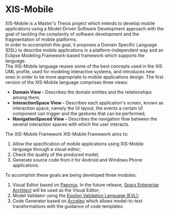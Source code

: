 XIS-Mobile
==========

XIS-Mobile is a Master's Thesis project which intends to develop mobile applications using a Model-Driven Software Development approach with the goal of tackling the complexity of software development and the fragmentation of mobile platforms.  
	In order to accomplish this goal, it proposes a Domain Specific Language (DSL) to describe mobile applications in a platform-independent way and an Eclipse Modeling Framework-based framework which supports the language.  
The XIS-Mobile language reuses some of the best concepts used in the XIS UML profile, used for modeling interactive systems, and introduces new ones in order to be more appropriate to mobile applications design. The first version of the XIS-Mobile language comprises three views:

- **Domain View -** Describes the domain entities and the relationships among them;
- **InteractionSpace View -** Describes each application's screen, known as interaction space, namely the UI layout, the events a certain UI component can trigger and the gestures that can be performed;
- **NavigationSpaced View -** Describes the navigation flow between the several interaction spaces with which the user interacts.

The XIS-Mobile Framework XIS-Mobile Framework aims to:

1. Allow the specification of mobile applications using XIS-Mobile language through a visual editor;
2. Check the quality of the produced model;
3. Generate source code from it for Android and Windows Phone applications.

To accomplish these goals are being developed three modules:

1. Visual Editor based on [Papyrus](http://www.eclipse.org/papyrus/). In the future release, [Sparx Enterprise Architect](http://www.sparxsystems.com/) will be used as the Visual Editor;
2. Model Validator using the [Epsilon Validation Language (EVL)](http://www.eclipse.org/epsilon/doc/evl/);
3. Code Generator based on [Acceleo](http://www.eclipse.org/acceleo/) which allows model-to-text transformations with the guidance of code templates.